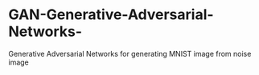 # GAN-Generative-Adversarial-Networks-
Generative Adversarial Networks for generating MNIST image from noise image
